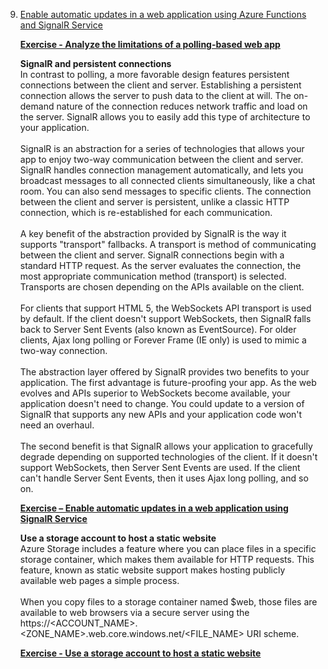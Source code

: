 9. [Enable automatic updates in a web application using Azure Functions and SignalR Service](https://docs.microsoft.com/en-us/learn/modules/automatic-update-of-a-webapp-using-azure-functions-and-signalr/)
    
    [**Exercise - Analyze the limitations of a polling-based web app**](https://docs.microsoft.com/en-gb/learn/modules/automatic-update-of-a-webapp-using-azure-functions-and-signalr/3-exercise-analyze-limitations-of-polling-in-a-web-app)
    
    **SignalR and persistent connections**<br/>
    In contrast to polling, a more favorable design features persistent connections between the client and server. Establishing a persistent connection allows the server to push data to the client at will. The on-demand nature of the connection reduces network traffic and load on the server. SignalR allows you to easily add this type of architecture to your application.<br/>
    <br/>
    SignalR is an abstraction for a series of technologies that allows your app to enjoy two-way communication between the client and server. SignalR handles connection management automatically, and lets you broadcast messages to all connected clients simultaneously, like a chat room. You can also send messages to specific clients. The connection between the client and server is persistent, unlike a classic HTTP connection, which is re-established for each communication.<br/>
    <br/>
    A key benefit of the abstraction provided by SignalR is the way it supports "transport" fallbacks. A transport is method of communicating between the client and server. SignalR connections begin with a standard HTTP request. As the server evaluates the connection, the most appropriate communication method (transport) is selected. Transports are chosen depending on the APIs available on the client.<br/>
    <br/>For clients that support HTML 5, the WebSockets API transport is used by default. If the client doesn't support WebSockets, then SignalR falls back to Server Sent Events (also known as EventSource). For older clients, Ajax long polling or Forever Frame (IE only) is used to mimic a two-way connection.<br/>
    <br/>
    The abstraction layer offered by SignalR provides two benefits to your application. The first advantage is future-proofing your app. As the web evolves and APIs superior to WebSockets become available, your application doesn't need to change. You could update to a version of SignalR that supports any new APIs and your application code won't need an overhaul.<br/>
    <br/>
    The second benefit is that SignalR allows your application to gracefully degrade depending on supported technologies of the client. If it doesn't support WebSockets, then Server Sent Events are used. If the client can't handle Server Sent Events, then it uses Ajax long polling, and so on.
    
    [**Exercise – Enable automatic updates in a web application using SignalR Service**](https://docs.microsoft.com/en-gb/learn/modules/automatic-update-of-a-webapp-using-azure-functions-and-signalr/5-exercise-enable-automatic-updates-in-a-web-app-using-signalr)
    
    **Use a storage account to host a static website**<br/>
    Azure Storage includes a feature where you can place files in a specific storage container, which makes them available for HTTP requests. This feature, known as static website support makes hosting publicly available web pages a simple process.<br/>
    <br/>
    When you copy files to a storage container named $web, those files are available to web browsers via a secure server using the https://<ACCOUNT_NAME>.<ZONE_NAME>.web.core.windows.net/<FILE_NAME> URI scheme.
    
    [**Exercise - Use a storage account to host a static website**](https://docs.microsoft.com/en-gb/learn/modules/automatic-update-of-a-webapp-using-azure-functions-and-signalr/7-exercise-host-a-static-website-using-a-storage-account)

